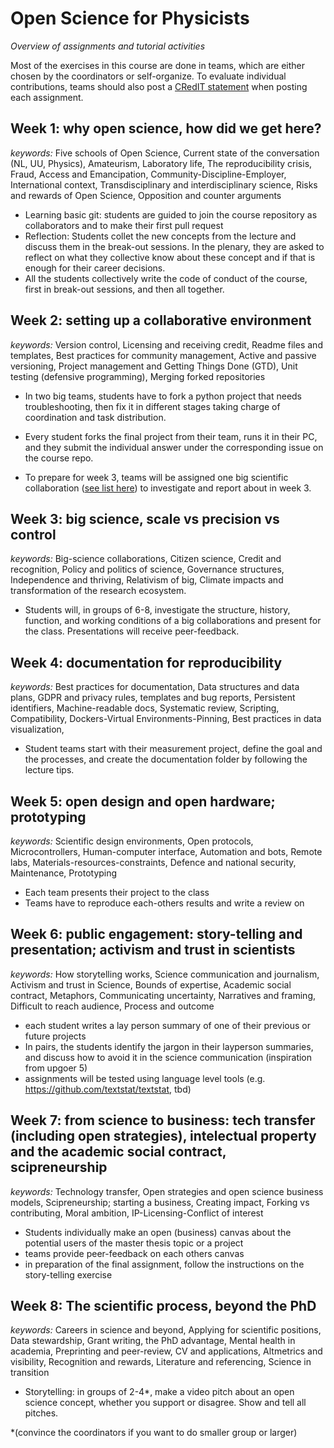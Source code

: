 # Open Science for Physicists
*Overview of assignments and tutorial activities*

Most of the exercises in this course are done in teams, which are either chosen by the coordinators or self-organize. To evaluate individual contributions, teams should also post a [CRedIT statement](https://doi.org/10.1002/leap.1210) when posting each assignment.

## Week 1: why open science, how did we get here?  
*keywords:* Five schools of Open Science, Current state of the conversation (NL, UU, Physics), Amateurism, Laboratory life, The reproducibility crisis, Fraud, Access and Emancipation, Community-Discipline-Employer, International context, Transdisciplinary and interdisciplinary science, Risks and rewards of Open Science, Opposition and counter arguments

+ Learning basic git: students are guided to join the course repository as collaborators and to make their first pull request
+ Reflection: Students collet the new concepts from the lecture and discuss them in the break-out sessions. In the plenary, they are asked to reflect on what they collective know about these concept and if that is enough for their career decisions.
+ All the students collectively write the code of conduct of the course, first in break-out sessions, and then all together.

## Week 2: setting up a collaborative environment
*keywords:* Version control, Licensing and receiving credit, Readme files and templates, Best practices for community management, Active and passive versioning, Project management and Getting Things Done (GTD), Unit testing (defensive programming), Merging forked repositories 

+ In two big teams, students have to fork a python project that needs troubleshooting, then fix it in different stages taking charge of coordination and task distribution.
+ Every student forks the final project from their team, runs it in their PC, and they submit the individual answer under the corresponding issue on the course repo.

+ To prepare for week 3, teams will be assigned one big scientific collaboration ([see list here](CourseDevelopment/Week3/Chapter3.MD#list-of-projects-to-investigate)) to investigate and report about in week 3.

## Week 3: big science, scale vs precision vs control
*keywords:* Big-science collaborations, Citizen science, Credit and recognition, Policy and politics of science, Governance structures, Independence and thriving, Relativism of big, Climate impacts and transformation of the research ecosystem.

+ Students will, in groups of 6-8, investigate the structure, history, function, and working conditions of a big collaborations and present for the class. Presentations will receive peer-feedback.

## Week 4: documentation for reproducibility
*keywords:* Best practices for documentation, Data structures and data plans, GDPR and privacy rules, templates and bug reports, Persistent identifiers, Machine-readable docs, Systematic review, Scripting, Compatibility, Dockers-Virtual Environments-Pinning, Best practices in data visualization, 

+ Student teams start with their measurement project, define the goal and the processes, and create the documentation folder by following the lecture tips.


## Week 5: open design and open hardware; prototyping
*keywords:* Scientific design environments, Open protocols, Microcontrollers, Human-computer interface, Automation and bots, Remote labs, Materials-resources-constraints, Defence and national security, Maintenance, Prototyping

+ Each team presents their project to the class
+ Teams have to reproduce each-others results and write a review on 

## Week 6: public engagement: story-telling and presentation; activism and trust in scientists
*keywords:* How storytelling works, Science communication and journalism, Activism and trust in Science, Bounds of expertise, Academic social contract, Metaphors, Communicating uncertainty, Narratives and framing, Difficult to reach audience, Process and outcome

+ each student writes a lay person summary of one of their previous or future projects
+ In pairs, the students identify the jargon in their layperson summaries, and discuss how to avoid it in the science communication (inspiration from upgoer 5)
+ assignments will be tested using language level tools (e.g. https://github.com/textstat/textstat, tbd)

## Week 7: from science to business: tech transfer (including open strategies), intelectual property and the academic social contract, scipreneurship
*keywords:* Technology transfer, Open strategies and open science business models, Scipreneurship; starting a business, Creating impact, Forking vs contributing, Moral ambition, IP-Licensing-Conflict of interest

+ Students individually make an open (business) canvas about the potential users of the master thesis topic or a project
+ teams provide peer-feedback on each others canvas
+ in preparation of the final assignment, follow the instructions on the story-telling exercise

## Week 8: The scientific process, beyond the PhD
*keywords:* Careers in science and beyond, Applying for scientific positions, Data stewardship, Grant writing, the PhD advantage, Mental health in academia, Preprinting and peer-review,  CV and applications, Altmetrics and visibility, Recognition and rewards, Literature and referencing, Science in transition

+ Storytelling: in groups of 2-4*, make a video pitch about an open science concept, whether you support or disagree. Show and tell all pitches. 

*(convince the coordinators if you want to do smaller group or larger)
